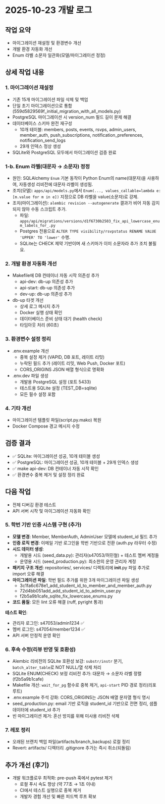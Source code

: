 # 2025-10-23 개발 로그

## 작업 요약
- 마이그레이션 재설정 및 환경변수 개선
- 개발 환경 자동화 개선
- Enum 라벨 소문자 일관화(모델/마이그레이션 정정)

## 상세 작업 내용

### 1. 마이그레이션 재설정
- 기존 15개 마이그레이션 파일 삭제 및 백업
- 단일 초기 마이그레이션으로 통합 (559d5829569f_initial_migration_with_all_models.py)
- PostgreSQL 마이그레이션 시 version_num 필드 길이 문제 해결
- 데이터베이스 스키마 완전 재구성
  - 10개 테이블: members, posts, events, rsvps, admin_users, member_auth, push_subscriptions, notification_preferences, notification_send_logs
  - 29개 인덱스 정상 생성
- SQLite와 PostgreSQL 모두에서 마이그레이션 검증 완료

### 1-b. Enum 라벨(대문자 → 소문자) 정정
- 원인: SQLAlchemy `Enum` 기본 동작이 Python Enum의 name(대문자)을 사용하여, 자동생성 리비전에 대문자 라벨이 생성됨.
- 조치(모델): `apps/api/models.py`에서 `Enum(..., values_callable=lambda e: [m.value for m in e])` 지정으로 DB 라벨을 value(소문자)로 강제.
- 조치(마이그레이션): `alembic revision --autogenerate` 결과가 비어 자동 감지되지 않아 수동 스크립트 추가.
  - 파일: `apps/api/migrations/versions/d1f6730b2503_fix_api_lowercase_enum_labels_for_.py`
  - Postgres 전용으로 `ALTER TYPE visibility/rsvpstatus RENAME VALUE 'UPPER' TO 'lower'` 수행.
  - SQLite는 CHECK 제약 기반이며 새 스키마가 이미 소문자라 추가 조치 불필요.

### 2. 개발 환경 자동화 개선
- Makefile에 DB 컨테이너 자동 시작 의존성 추가
  - api-dev: db-up 의존성 추가
  - api-start: db-up 의존성 추가  
  - dev-up: db-up 의존성 추가
- db-up 타겟 개선
  - 상세 로그 메시지 추가
  - Docker 실행 상태 확인
  - 데이터베이스 준비 상태 대기 (health check)
  - 타임아웃 처리 (60초)

### 3. 환경변수 설정 정리
- .env.example 개선
  - 중복 설정 제거 (VAPID, DB 포트, 레이트 리밋)
  - 누락된 필드 추가 (레이트 리밋, Web Push, Docker 포트)
  - CORS_ORIGINS JSON 배열 형식으로 명확화
- .env.dev 파일 생성
  - 개발용 PostgreSQL 설정 (포트 5433)
  - 테스트용 SQLite 설정 (TEST_DB=sqlite)
  - 모든 필수 설정 포함

### 4. 기타 개선
- 마이그레이션 템플릿 파일(script.py.mako) 복원
- Docker Compose 경고 메시지 수정

## 검증 결과
- ✅ SQLite: 마이그레이션 성공, 10개 테이블 생성
- ✅ PostgreSQL: 마이그레이션 성공, 10개 테이블 + 29개 인덱스 생성
- ✅ make api-dev: DB 컨테이너 자동 시작 확인
- ✅ 환경변수 중복 제거 및 설정 정리 완료

## 다음 작업
- 전체 디버깅 환경 테스트
- API 서버 시작 및 마이그레이션 자동화 확인

### 5. 학번 기반 인증 시스템 구현 (추가)
- **모델 변경**: Member, MemberAuth, AdminUser 모델에 student_id 필드 추가
- **인증 로직 변경**: 이메일 기반 로그인을 학번 기반으로 전환 (auth.py 라우터 수정)
- **시드 데이터 생성**:
  - 개발용 시드 (seed_data.py): 관리자(s47053/허민철) + 테스트 멤버 계정들
  - 운영용 시드 (seed_production.py): 최소한의 운영 관리자 계정
- **패키지 구조 개선**: repositories/, services/ 디렉토리에 __init__.py 파일 추가로 import 오류 해결
- **마이그레이션 파일**: 학번 필드 추가를 위한 3개 마이그레이션 파일 생성
  - 3c1fa6c678e1_add_student_id_to_member_and_member_auth.py
  - 72d4bb051add_add_student_id_to_admin_user.py
  - f2b5a9b1cafe_sqlite_fix_lowercase_enums.py
- **코드 품질**: 모든 lint 오류 해결 (ruff, pyright 통과)

**테스트 확인**:
- 관리자 로그인: s47053/admin1234 ✅
- 멤버 로그인: s47054/member1234 ✅
- API 서버 안정적 운영 확인

### 6. 후속 수정(리뷰 반영 및 호환성)
- Alembic 리비전의 SQLite 호환성 보강: `substr/instr` 분기, `batch_alter_table`로 NOT NULL/열 삭제 처리
- SQLite ENUM(CHECK) 보정 리비전 추가: 대문자 → 소문자 라벨 정렬(f2b5a9b1cafe)
- Makefile 개선: `wait_for_pg` 함수로 중복 제거, `api-start` PID 경로 정리(리포 루트)
- .env.example 주석 강화: CORS_ORIGINS는 JSON 배열 문자열 형식 명시
- seed_production.py: email 기반 로직을 student_id 기반으로 전면 정리, 샘플 데이터에 student_id 추가
- 빈 마이그레이션 제거: 혼선 방지를 위해 미사용 리비전 삭제

### 7. 레포 정리
- 오래된 브랜치 백업 파일(artifacts/branch_backups) 로컬 정리
- Revert: artifacts/ 디렉터리 .gitignore 추가는 즉시 취소(되돌림)

## 추가 개선 (후기)
- 개발 워크플로우 최적화: pre-push 훅에서 pytest 제거
  - 로컬 푸시 속도 향상 (약 77초 → 1초 이내)
  - CI에서 테스트 실행으로 중복 제거
  - 개발자 경험 개선 및 빠른 피드백 루프 확보

